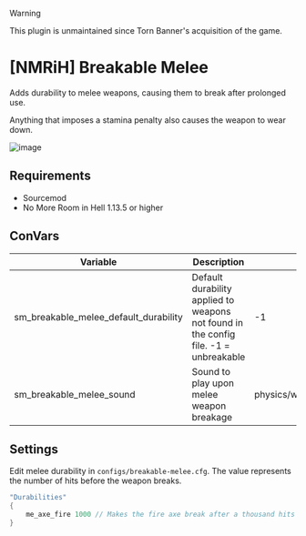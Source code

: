 > [!WARNING]
> This plugin is unmaintained since Torn Banner's acquisition of the game.

# [NMRiH] Breakable Melee
Adds durability to melee weapons, causing them to break after prolonged use.

Anything that imposes a stamina penalty also causes the weapon to wear down.

![image](https://github.com/dysphie/nmrih-breakable-weapons/assets/11559683/cde38476-7c6a-493c-9fa1-c8869ce83f6e)


## Requirements
- Sourcemod
- No More Room in Hell 1.13.5 or higher

## ConVars 
| Variable | Description | Default value |
| --- | --- | --- |
| sm_breakable_melee_default_durability | Default durability applied to weapons not found in the config file. -1 = unbreakable | -1 | 
| sm_breakable_melee_sound | Sound to play upon melee weapon breakage | physics/wood/wood_plank_break8.wav |

## Settings

Edit melee durability in `configs/breakable-melee.cfg`. The value represents the number of hits before the weapon breaks.

```cpp
"Durabilities"
{
    me_axe_fire 1000 // Makes the fire axe break after a thousand hits
}
```
